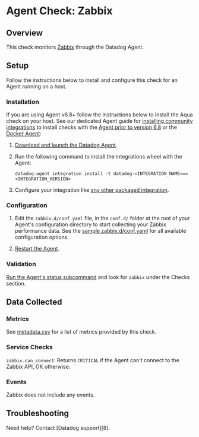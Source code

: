 # Agent Check: Zabbix

## Overview

This check monitors [Zabbix][1] through the Datadog Agent.

## Setup

Follow the instructions below to install and configure this check for an Agent running on a host.

### Installation

If you are using Agent v6.8+ follow the instructions below to install the Aqua check on your host. See our dedicated Agent guide for [installing community integrations][3] to install checks with the [Agent prior to version 6.8][4] or the [Docker Agent][5]:

1. [Download and launch the Datadog Agent][6].
2. Run the following command to install the integrations wheel with the Agent:

   ```shell
   datadog-agent integration install -t datadog-<INTEGRATION_NAME>==<INTEGRATION_VERSION>
   ```
3. Configure your integration like [any other packaged integration][7].


### Configuration

1. Edit the `zabbix.d/conf.yaml` file, in the `conf.d/` folder at the root of your Agent's configuration directory to start collecting your Zabbix performance data. See the [sample zabbix.d/conf.yaml][4] for all available configuration options.

2. [Restart the Agent][5].

### Validation

[Run the Agent's status subcommand][6] and look for `zabbix` under the Checks section.

## Data Collected

### Metrics

See [metadata.csv][7] for a list of metrics provided by this check.

### Service Checks

`zabbix.can_connect`: Returns `CRITICAL` if the Agent can't connect to the Zabbix API, OK otherwise.

### Events

Zabbix does not include any events.

## Troubleshooting

Need help? Contact [Datadog support][8].

[1]: https://www.zabbix.com/
[2]: https://app.datadoghq.com/account/settings#agent
[3]: https://docs.datadoghq.com/agent/guide/community-integrations-installation-with-docker-agent/
[4]: https://docs.datadoghq.com/agent/guide/community-integrations-installation-with-docker-agent/?tab=agentpriorto68
[5]: https://docs.datadoghq.com/agent/guide/community-integrations-installation-with-docker-agent/?tab=docker
[3]: https://github.com/DataDog/integrations-extras/blob/master/zabbix/datadog_checks/zabbix/data/conf.yaml.example
[4]: https://docs.datadoghq.com/agent/guide/agent-commands/#start-stop-and-restart-the-agent
[5]: https://docs.datadoghq.com/agent/guide/agent-commands/#agent-status-and-information
[6]: https://github.com/DataDog/integrations-extras/blob/master/zabbix/metadata.csv
[7]: https://docs.datadoghq.com/help/
